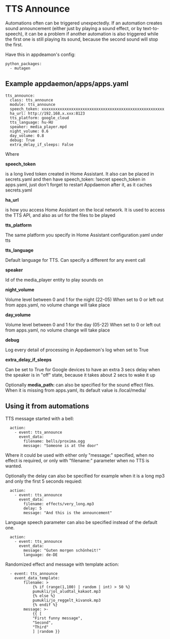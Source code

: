 # TTS Announce


Automations often can be triggered unexpectedly. If an automation creates sound announcement (either just by playing a sound effect, or by  text-to-speech), it can be a problem if another automation is also triggered while the first one is still playing its sound, because the second sound will stop the first.


Have this in appdeamon's config:

```
python_packages:
  - mutagen
```


## Example appdaemon/apps/apps.yaml
```
tts_announce:
  class: tts_announce
  module: tts_announce
  speech_token: xxxxxxxxxxxxxxxxxxxxxxxxxxxxxxxxxxxxxxxxxxxxxxxxxxxxxx
  ha_url: http://192.168.x.xxx:8123
  tts_platform: google_cloud
  tts_language: hu-HU
  speaker: media_player.mpd
  night_volume: 0.6
  day_volume: 0.8
  debug: True
  extra_delay_if_sleeps: False
```  

Where 

**speech_token**

is a long lived token created in Home Assistant. 
It also can be placed in secrets.yaml and then have
  speech_token: !secret speech_token
in apps.yaml, just don't forget to restart Appdaemon after it, as it caches secrets.yaml

**ha_url** 

is how you access Home Assistant on the local network. 
It is used to access the TTS API, and also as url for the files to be played


**tts_platform**

The same platform you specify in Home Assistant configuration.yaml under tts

**tts_language**

Default language for TTS. Can specify a different for any event call

**speaker**

Id of the media_player entity to play sounds on

**night_volume**

Volume level between 0 and 1 for the night (22-05)
When set to 0 or left out from apps.yaml, no volume change will take place

**day_volume**

Volume level between 0 and 1 for the day (05-22)
When set to 0 or left out from apps.yaml, no volume change will take place

**debug**

Log every detail of processing in Appdaemon's log when set to True

**extra_delay_if_sleeps**

Can be set to True for Google devices to have an extra 3 secs delay when the speaker is
in "off" state, because it takes about 2 secs to wake it up


Optionally **media_path:** can also be specified for the sound effect files. 
When it is missing from apps.yaml, its default value is /local/media/


## Using it from automations

TTS message started with a bell:

```
  action:
    - event: tts_announce
      event_data:
        filename: bells/proxima.ogg
        message: "Someone is at the door"
```

Where it could be used with either only "message:" specified, when no effect is required, or only with "filename:" parameter when no TTS is wanted.


Optionally the delay can also be specified for example when it is a long mp3
and only the first 5 seconds requied:
```
  action:
    - event: tts_announce
      event_data:
        filename: effects/very_long.mp3
        delay: 5
        message: "And this is the announcement"
```

Language speech parameter can also be specified instead of the default one.
```
  action:
    - event: tts_announce
      event_data:
        message: "Guten morgen schönheit!"
        language: de-DE
```

Randomized effect and message with template
  action:
```  
  - event: tts_announce
    event_data_template:
        filename: >
            {% if (range(1,100) | random | int) > 50 %}
            pumukli/jol_aludtal_kakaot.mp3
            {% else %}
            pumukli/jo_reggelt_kivanok.mp3
            {% endif %}        
        message: >-
            {{ [
            "First funny message",
            "Second",
            "Third"
            ] |random }}
```